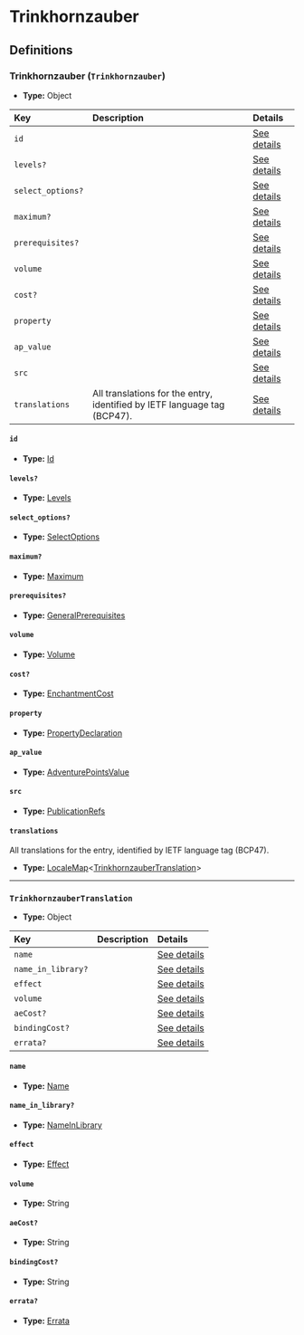 # Trinkhornzauber

## Definitions

### <a name="Trinkhornzauber"></a> Trinkhornzauber (`Trinkhornzauber`)

- **Type:** Object

Key | Description | Details
:-- | :-- | :--
`id` |  | <a href="#Trinkhornzauber/id">See details</a>
`levels?` |  | <a href="#Trinkhornzauber/levels">See details</a>
`select_options?` |  | <a href="#Trinkhornzauber/select_options">See details</a>
`maximum?` |  | <a href="#Trinkhornzauber/maximum">See details</a>
`prerequisites?` |  | <a href="#Trinkhornzauber/prerequisites">See details</a>
`volume` |  | <a href="#Trinkhornzauber/volume">See details</a>
`cost?` |  | <a href="#Trinkhornzauber/cost">See details</a>
`property` |  | <a href="#Trinkhornzauber/property">See details</a>
`ap_value` |  | <a href="#Trinkhornzauber/ap_value">See details</a>
`src` |  | <a href="#Trinkhornzauber/src">See details</a>
`translations` | All translations for the entry, identified by IETF language tag (BCP47). | <a href="#Trinkhornzauber/translations">See details</a>

#### <a name="Trinkhornzauber/id"></a> `id`

- **Type:** <a href="#Id">Id</a>

#### <a name="Trinkhornzauber/levels"></a> `levels?`

- **Type:** <a href="#Levels">Levels</a>

#### <a name="Trinkhornzauber/select_options"></a> `select_options?`

- **Type:** <a href="#SelectOptions">SelectOptions</a>

#### <a name="Trinkhornzauber/maximum"></a> `maximum?`

- **Type:** <a href="#Maximum">Maximum</a>

#### <a name="Trinkhornzauber/prerequisites"></a> `prerequisites?`

- **Type:** <a href="../_Prerequisite.md#GeneralPrerequisites">GeneralPrerequisites</a>

#### <a name="Trinkhornzauber/volume"></a> `volume`

- **Type:** <a href="#Volume">Volume</a>

#### <a name="Trinkhornzauber/cost"></a> `cost?`

- **Type:** <a href="#EnchantmentCost">EnchantmentCost</a>

#### <a name="Trinkhornzauber/property"></a> `property`

- **Type:** <a href="#PropertyDeclaration">PropertyDeclaration</a>

#### <a name="Trinkhornzauber/ap_value"></a> `ap_value`

- **Type:** <a href="#AdventurePointsValue">AdventurePointsValue</a>

#### <a name="Trinkhornzauber/src"></a> `src`

- **Type:** <a href="../source/_PublicationRef.md#PublicationRefs">PublicationRefs</a>

#### <a name="Trinkhornzauber/translations"></a> `translations`

All translations for the entry, identified by IETF language tag (BCP47).

- **Type:** <a href="../_LocaleMap.md#LocaleMap">LocaleMap</a>&lt;<a href="#TrinkhornzauberTranslation">TrinkhornzauberTranslation</a>&gt;

---

### <a name="TrinkhornzauberTranslation"></a> `TrinkhornzauberTranslation`

- **Type:** Object

Key | Description | Details
:-- | :-- | :--
`name` |  | <a href="#TrinkhornzauberTranslation/name">See details</a>
`name_in_library?` |  | <a href="#TrinkhornzauberTranslation/name_in_library">See details</a>
`effect` |  | <a href="#TrinkhornzauberTranslation/effect">See details</a>
`volume` |  | <a href="#TrinkhornzauberTranslation/volume">See details</a>
`aeCost?` |  | <a href="#TrinkhornzauberTranslation/aeCost">See details</a>
`bindingCost?` |  | <a href="#TrinkhornzauberTranslation/bindingCost">See details</a>
`errata?` |  | <a href="#TrinkhornzauberTranslation/errata">See details</a>

#### <a name="TrinkhornzauberTranslation/name"></a> `name`

- **Type:** <a href="#Name">Name</a>

#### <a name="TrinkhornzauberTranslation/name_in_library"></a> `name_in_library?`

- **Type:** <a href="#NameInLibrary">NameInLibrary</a>

#### <a name="TrinkhornzauberTranslation/effect"></a> `effect`

- **Type:** <a href="#Effect">Effect</a>

#### <a name="TrinkhornzauberTranslation/volume"></a> `volume`

- **Type:** String

#### <a name="TrinkhornzauberTranslation/aeCost"></a> `aeCost?`

- **Type:** String

#### <a name="TrinkhornzauberTranslation/bindingCost"></a> `bindingCost?`

- **Type:** String

#### <a name="TrinkhornzauberTranslation/errata"></a> `errata?`

- **Type:** <a href="../source/_Erratum.md#Errata">Errata</a>
